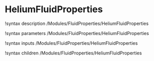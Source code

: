 # HeliumFluidProperties

!syntax description /Modules/FluidProperties/HeliumFluidProperties

!syntax parameters /Modules/FluidProperties/HeliumFluidProperties

!syntax inputs /Modules/FluidProperties/HeliumFluidProperties

!syntax children /Modules/FluidProperties/HeliumFluidProperties
